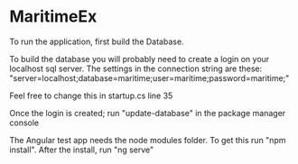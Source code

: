 # MaritimeEx

To run the application, first build the Database.

To build the database you will probably need to create a login on your localhost sql server. The settings in the connection string are these:
"server=localhost;database=maritime;user=maritime;password=maritime;"

Feel free to change this in startup.cs line 35

Once the login is created; run "update-database" in the package manager console

The Angular test app needs the node modules folder. To get this run "npm install".
After the install, run "ng serve"

